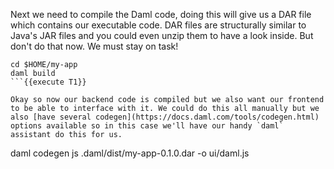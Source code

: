 Next we need to compile the Daml code, doing this will give us a DAR file which contains our executable code. DAR files are structurally similar to Java's JAR files and you could even unzip them to have a look inside. But don't do that now. We must stay on task!

```
cd $HOME/my-app
daml build
```{{execute T1}}

Okay so now our backend code is compiled but we also want our frontend to be able to interface with it. We could do this all manually but we also [have several codegen](https://docs.daml.com/tools/codegen.html) options available so in this case we'll have our handy `daml` assistant do this for us.

```
daml codegen js .daml/dist/my-app-0.1.0.dar -o ui/daml.js
```{{execute T1}}
